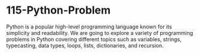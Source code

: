 # 115-Python-Problem
Python is a popular high-level programming language known for its simplicity and readability. We are going to explore a variety of programming problems in Python covering different topics such as variables, strings, typecasting, data types, loops, lists, dictionaries, and recursion.
